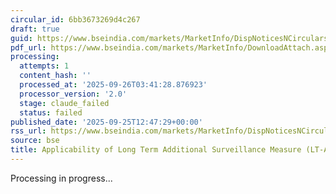 ```yaml
---
circular_id: 6bb3673269d4c267
draft: true
guid: https://www.bseindia.com/markets/MarketInfo/DispNoticesNCirculars.aspx?Noticeid={35176212-2E44-48B4-97DD-552C7793699D}&noticeno=20250925-41&dt=09/25/2025&icount=41&totcount=65&flag=0
pdf_url: https://www.bseindia.com/markets/MarketInfo/DownloadAttach.aspx?id=20250925-41&attachedId=9574e1b7-b5a4-458d-8124-48ae6c8413af
processing:
  attempts: 1
  content_hash: ''
  processed_at: '2025-09-26T03:41:28.876923'
  processor_version: '2.0'
  stage: claude_failed
  status: failed
published_date: '2025-09-25T12:47:29+00:00'
rss_url: https://www.bseindia.com/markets/MarketInfo/DispNoticesNCirculars.aspx?Noticeid={35176212-2E44-48B4-97DD-552C7793699D}&noticeno=20250925-41&dt=09/25/2025&icount=41&totcount=65&flag=0
source: bse
title: Applicability of Long Term Additional Surveillance Measure (LT-ASM)
---
```


Processing in progress...